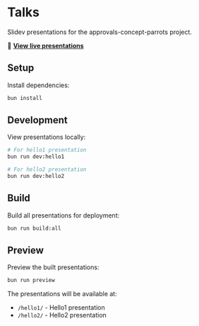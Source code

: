 # Talks

Slidev presentations for the approvals-concept-parrots project.

🔗 **[View live presentations](https://nitsanavni.github.io/approvals-concept-parrots/)**

## Setup

Install dependencies:

```bash
bun install
```

## Development

View presentations locally:

```bash
# For hello1 presentation
bun run dev:hello1

# For hello2 presentation  
bun run dev:hello2
```

## Build

Build all presentations for deployment:

```bash
bun run build:all
```

## Preview

Preview the built presentations:

```bash
bun run preview
```

The presentations will be available at:
- `/hello1/` - Hello1 presentation
- `/hello2/` - Hello2 presentation

